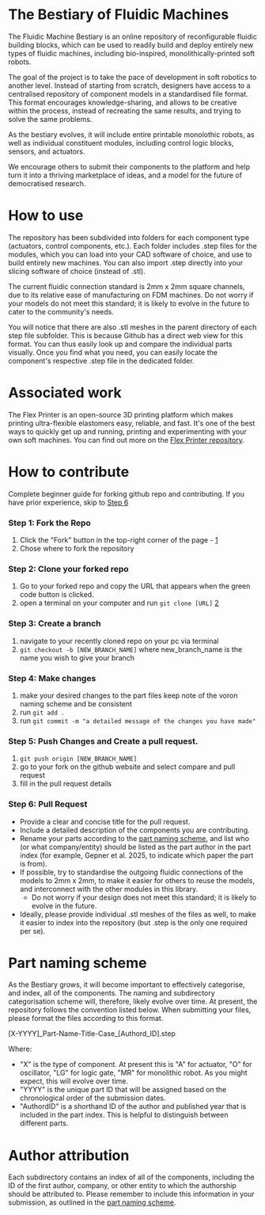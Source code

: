 # The Bestiary of Fluidic Machines
The Fluidic Machine Bestiary is an online repository of reconfigurable fluidic building blocks, which can be used to readily build and deploy entirely new types of fluidic machines, including bio-inspired, monolithically-printed soft robots.

The goal of the project is to take the pace of development in soft robotics to another level. Instead of starting from scratch, designers have access to a centralised repository of component models in a standardised file format. This format encourages knowledge-sharing, and allows to be creative within the process, instead of recreating the same results, and trying to solve the same problems.

As the bestiary evolves, it will include entire printable monolothic robots, as well as individual constituent modules, including control logic blocks, sensors, and actuators.

We encourage others to submit their components to the platform and help turn it into a thriving marketplace of ideas, and a model for the future of democratised research.

# How to use
The repository has been subdivided into folders for each component type (actuators, control components, etc.). Each folder includes .step files for the modules, which you can load into your CAD software of choice, and use to build entirely new machines. You can also import .step directly into your slicing software of choice (instead of .stl).

The current fluidic connection standard is 2mm x 2mm square channels, due to its relative ease of manufacturing on FDM machines. Do not worry if your models do not meet this standard; it is likely to evolve in the future to cater to the community's needs.

You will notice that there are also .stl meshes in the parent directory of each step file subfolder. This is because Github has a direct web view for this format. You can thus easily look up and compare the individual parts visually. Once you find what you need, you can easily locate the component's respective .step file in the dedicated folder.

# Associated work
The Flex Printer is an open-source 3D printing platform which makes printing ultra-flexible elastomers easy, reliable, and fast. It's one of the best ways to quickly get up and running, printing and experimenting with your own soft machines. You can find out more on the [Flex Printer repository](https://github.com/The-Soft-Robotics-Forum/flex-printer).

# How to contribute
Complete beginner guide for forking github repo and contributing. If you have prior experience, skip to [Step 6](#Step-6:-Pull-Request)

### Step 1: Fork the Repo 
1. Click the "Fork" button in the top-right corner of the page - [1](https://www.freecodecamp.org/news/how-to-fork-a-github-repository/)
2. Chose where to fork the repository 
### Step 2: Clone your forked repo
1. Go to your forked repo and copy the URL that appears when the green code button is clicked. 
2.  open a terminal on your computer and run `git clone [URL]` [2](https://www.gitkraken.com/learn/git/problems/github-how-to-fork)
### Step 3: Create a branch 
1. navigate to your recently cloned repo on your pc via terminal
2. `git checkout -b [NEW_BRANCH_NAME]` where new_branch_name is the name you wish to give your branch
### Step 4: Make changes 
1. make your desired changes to the part files keep note of the voron naming scheme and be consistent 
2.  run `git add .` 
3. run `git commit -m "a detailed message of the changes you have made"`
### Step 5: Push Changes and Create a pull request. 
1. `git push origin [NEW_BRANCH_NAME]`
2. go to your fork on the github website and select compare and pull request
3. fill in the pull request details 
### Step 6: Pull Request
- Provide a clear and concise title for the pull request.
- Include a detailed description of the components you are contributing.
- Rename your parts according to the [part naming scheme](part-naming-scheme), and list who (or what company/entity) should be listed as the part author in the part index (for example, Gepner et al. 2025, to indicate which paper the part is from).
- If possible, try to standardise the outgoing fluidic connections of the models to 2mm x 2mm, to make it easier for others to reuse the models, and interconnect with the other modules in this library.
    - Do not worry if your design does not meet this standard; it is likely to evolve in the future.
- Ideally, please provide individual .stl meshes of the files as well, to make it easier to index into the repository (but .step is the only one required per se).


# Part naming scheme
As the Bestiary grows, it will become important to effectively categorise, and index, all of the components. The naming and subdirectory categorisation scheme will, therefore, likely evolve over time. At present, the repository follows the convention listed below. When submitting your files, please format the files according to this format.

\[X-YYYY]\_Part-Name-Title-Case\_[Authord_ID].step

Where:
* "X" is the type of component. At present this is "A" for actuator, "O" for oscillator, "LG" for logic gate, "MR" for monolithic robot. As you might expect, this will evolve over time.
* "YYYY" is the unique part ID that will be assigned based on the chronological order of the submission dates.
* "AuthordID" is a shorthand ID of the author and published year that is included in the part index. This is helpful to distinguish between different parts.


# Author attribution
Each subdirectory contains an index of all of the components, including the ID of the first author, company, or other entity to which the authorship should be attributed to. Please remember to include this information in your submission, as outlined in the [part naming scheme](part-naming-scheme).
